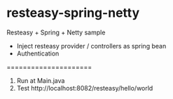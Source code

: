 resteasy-spring-netty
=====================

Resteasy + Spring + Netty sample

* Inject resteasy provider / controllers as spring bean
* Authentication


=====================

1. Run at Main.java
2. Test http://localhost:8082/resteasy/hello/world
